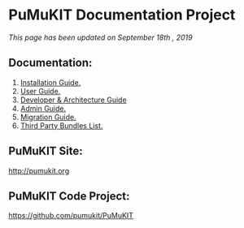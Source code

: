 PuMuKIT Documentation Project
===============================

*This page has been updated on September 18th , 2019*

Documentation:
-----------------------

1. [Installation Guide.](InstallationGuide.md)
2. [User Guide.](UserGuide.md)
3. [Developer & Architecture Guide](DeveloperGuide.md)
4. [Admin Guide.](AdminGuide.md)
5. [Migration Guide.](MigrationGuide.md)
6. [Third Party Bundles List.](ThirdPartyBundlesList.md)


PuMuKIT Site:
--------------

http://pumukit.org


PuMuKIT Code Project:
----------------------

https://github.com/pumukit/PuMuKIT
